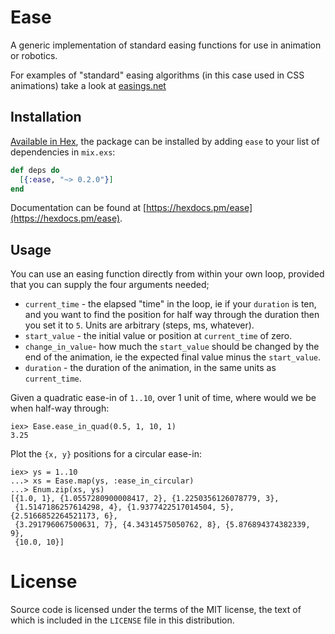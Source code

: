 # Ease

A generic implementation of standard easing functions for use in animation or
robotics.

For examples of "standard" easing algorithms (in this case used in CSS
animations) take a look at [easings.net](http://easings.net)

## Installation

[Available in Hex](https://hex.pm/packages/ease), the package can be installed
by adding `ease` to your list of dependencies in `mix.exs`:

```elixir
def deps do
  [{:ease, "~> 0.2.0"}]
end
```

Documentation can be found at [https://hexdocs.pm/ease](https://hexdocs.pm/ease).

## Usage

You can use an easing function directly from within your own loop, provided
that you can supply the four arguments needed;

* `current_time` - the elapsed "time" in the loop, ie if your `duration` is
  ten, and you want to find the position for half way through the duration
  then you set it to `5`. Units are arbitrary (steps, ms, whatever).
* `start_value` - the initial value or position at `current_time` of zero.
* `change_in_value`- how much the `start_value` should be changed by the end
   of the animation, ie the expected final value minus the `start_value`.
* `duration` - the duration of the animation, in the same units as `current_time`.

Given a quadratic ease-in of `1..10`, over 1 unit of time, where would we be
when half-way through:

    iex> Ease.ease_in_quad(0.5, 1, 10, 1)
    3.25

Plot the `{x, y}` positions for a circular ease-in:

    iex> ys = 1..10
    ...> xs = Ease.map(ys, :ease_in_circular)
    ...> Enum.zip(xs, ys)
    [{1.0, 1}, {1.0557280900008417, 2}, {1.2250356126078779, 3},
     {1.5147186257614298, 4}, {1.9377422517014504, 5}, {2.5166852264521173, 6},
     {3.291796067500631, 7}, {4.34314575050762, 8}, {5.876894374382339, 9},
     {10.0, 10}]

# License

Source code is licensed under the terms of the MIT license, the text of which
is included in the `LICENSE` file in this distribution.
